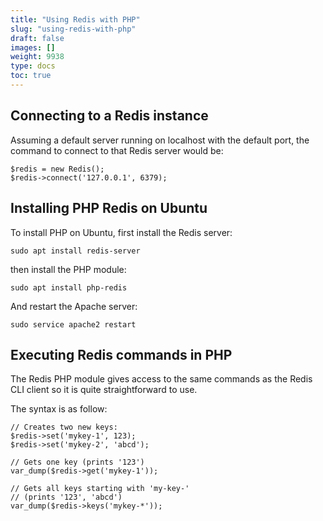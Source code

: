 ```yaml
---
title: "Using Redis with PHP"
slug: "using-redis-with-php"
draft: false
images: []
weight: 9938
type: docs
toc: true
---
```


## Connecting to a Redis instance
Assuming a default server running on localhost with the default port, the command to connect to that Redis server would be:

    $redis = new Redis();
    $redis->connect('127.0.0.1', 6379);


## Installing PHP Redis on Ubuntu
To install PHP on Ubuntu, first install the Redis server:

    sudo apt install redis-server

then install the PHP module:

    sudo apt install php-redis

And restart the Apache server:

    sudo service apache2 restart


## Executing Redis commands in PHP
The Redis PHP module gives access to the same commands as the Redis CLI client so it is quite straightforward to use.

The syntax is as follow:

    // Creates two new keys:
    $redis->set('mykey-1', 123);
    $redis->set('mykey-2', 'abcd');

    // Gets one key (prints '123')
    var_dump($redis->get('mykey-1'));

    // Gets all keys starting with 'my-key-'
    // (prints '123', 'abcd')
    var_dump($redis->keys('mykey-*'));

